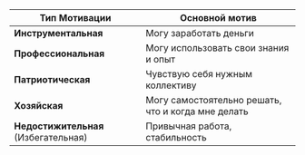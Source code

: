 | Тип Мотивации                        | Основной мотив                                     |
| ------------------------------------ | -------------------------------------------------- |
| **Инструментальная**                 | Могу заработать деньги                             |
| **Профессиональная**                 | Могу использовать свои знания и опыт               |
| **Патриотическая**                   | Чувствую себя нужным коллективу                    |
| **Хозяйская**                        | Могу самостоятельно решать, что и когда мне делать |
| **Недостижительная** (Избегательная) | Привычная работа, стабильность                     |

